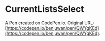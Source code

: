 # CurrentListsSelect

A Pen created on CodePen.io. Original URL: [https://codepen.io/benjuwan/pen/QWYgKEd](https://codepen.io/benjuwan/pen/QWYgKEd).


